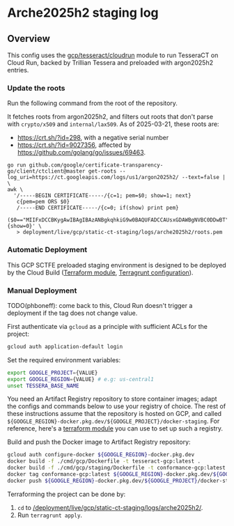 # Arche2025h2 staging log

## Overview

This config uses the [gcp/tesseract/cloudrun](/deployment/modules/gcp/tesseract/cloudrun) module to
run TesseraCT on Cloud Run, backed by Trillian Tessera and preloaded with argon2025h2 entries.

### Update the roots
Run the following command from the root of the repository.

It fetches roots from argon2025h2, and filters out roots that don't parse with `crypto/x509` and `internal/lax509`.
As of 2025-03-21, these roots are:
- https://crt.sh/?id=298, with a negative serial number
- https://crt.sh/?id=9027356, affected by https://github.com/golang/go/issues/69463.

```
go run github.com/google/certificate-transparency-go/client/ctclient@master get-roots --log_uri=https://ct.googleapis.com/logs/us1/argon2025h2/ --text=false | \
awk \
  '/-----BEGIN CERTIFICATE-----/{c=1; pem=$0; show=1; next}
   c{pem=pem ORS $0}
   /-----END CERTIFICATE-----/{c=0; if(show) print pem}
   ($0=="MIIFxDCCBKygAwIBAgIBAzANBgkqhkiG9w0BAQUFADCCAUsxGDAWBgNVBC0DDwBT"||$0=="MIIFVjCCBD6gAwIBAgIQ7is969Qh3hSoYqwE893EATANBgkqhkiG9w0BAQUFADCB"){show=0}' \
   > deployment/live/gcp/static-ct-staging/logs/arche2025h2/roots.pem
```


### Automatic Deployment
This GCP SCTFE preloaded staging environment is designed to be deployed by the Cloud Build ([Terraform module](/deployment/modules/gcp/cloudbuild/tesseract/), [Terragrunt configuration](/deployment/live/gcp/static-ct-staging/cloudbuild/arche2025h2/)).

### Manual Deployment
TODO(phboneff): come back to this, Cloud Run doesn't trigger a deployment if the tag does not change value.

First authenticate via `gcloud` as a principle with sufficient ACLs for
the project:

```sh
gcloud auth application-default login
```

Set the required environment variables:

```sh
export GOOGLE_PROJECT={VALUE}
export GOOGLE_REGION={VALUE} # e.g: us-central1
unset TESSERA_BASE_NAME
```

You need an Artifact Registry repository to store container images; adapt the configs and commands below to use your registry of choice. The rest of these instructions assume that the repository is hosted on GCP, and called `${GOOGLE_REGION}-docker.pkg.dev/${GOOGLE_PROJECT}/docker-staging`. For reference, here's a [terraform module](/deployment/modules/gcp/artifactregistry/) you can use to set up such a registry.

Build and push the Docker image to Artifact Registry repository:

```sh
gcloud auth configure-docker ${GOOGLE_REGION}-docker.pkg.dev
docker build -f ./cmd/gcp/Dockerfile -t tesseract-gcp:latest .
docker build -f ./cmd/gcp/staging/Dockerfile -t conformance-gcp:latest .
docker tag conformance-gcp:latest ${GOOGLE_REGION}-docker.pkg.dev/${GOOGLE_PROJECT}/docker-staging/conformance-gcp:latest
docker push ${GOOGLE_REGION}-docker.pkg.dev/${GOOGLE_PROJECT}/docker-staging/conformance-gcp
```

Terraforming the project can be done by:
  1. `cd` to [/deployment/live/gcp/static-ct-staging/logs/arche2025h2/](/deployment/live/gcp/static-ct-staging/logs/arche2025h2/).
  2. Run `terragrunt apply`.
